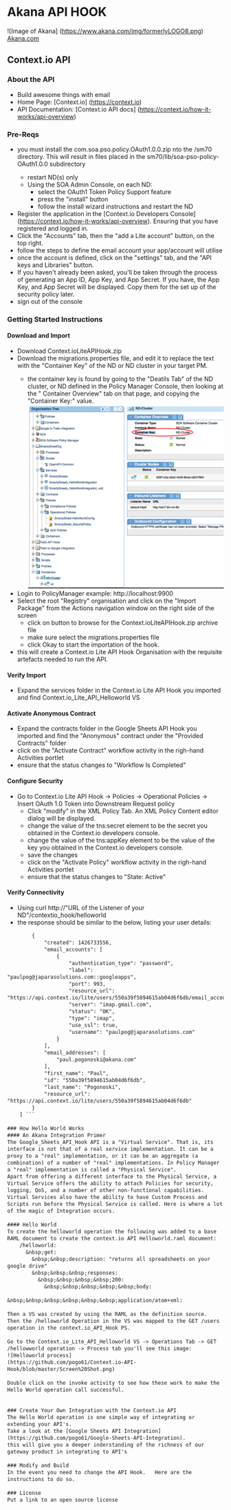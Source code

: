# Akana API HOOK
![Image of Akana] 
(https://www.akana.com/img/formerlyLOGO8.png) 
[Akana.com](http://akana.com)

## Context.io API 
### About the API
- Build awesome things with email
- Home Page: [Context.io] (https://context.io)
- API Documentation: [Context.io API docs] (https://context.io/how-it-works/api-overview)

### Pre-Reqs
- you must install the com.soa.pso.policy.OAuth1.0.0.zip nto the <Policy Manager Home>/sm70 directory. This will result in files placed in the sm70/lib/soa-pso-policy-OAuth1.0.0 subdirectory
    + restart ND(s) only
    +  Using the SOA Admin Console, on each ND:
        * select the OAuth1 Token Policy Support feature  
        * press the "install" button
        * follow the install wizard instructions and restart the ND
- Register the application in the [Context.io Developers Console] (https://context.io/how-it-works/api-overview). Ensuring that you have registered and logged in.
- Click the "Accounts" tab, then the "add a Lite account" button, on the top right.
- follow the steps to define the email account your app/account will utilise
- once the account is defined, click on the "settings" tab, and the "API keys and Libraries" button.
- If you haven't already been asked, you'll be taken through the process of generating an App ID, App Key, and App Secret. If you have, the App Key, and App Secret will be displayed. Copy them for the set up of the security policy later.
- sign out of the console 

### Getting Started Instructions
#### Download and Import
- Download Context.ioLiteAPIHook.zip
- Download the migrations.properties file, and edit it to replace the <replace this with your key> text with the "Container Key" of the ND or ND cluster in your target PM.
    - the container key is found by going to the "Deatils Tab" of the ND cluster, or ND defined in the Policy Manager Console, then looking at the " Container Overview" tab on that page, and copying the "Container Key:" value. ![container key screenshot](https://github.com/pogo61/Google-Sheets-API-Integration/blob/master/Screen%20Shot%202015-03-18%20at%2011.24.45%20am.png "ND Container Key")
- Login to PolicyManager  example: http://localhost:9900
- Select the root "Registry" organisation and click on the "Import Package" from the Actions navigation window on the right side of the screen
  - click on button to browse for the Context.ioLiteAPIHook.zip archive file 
  - make sure select the migrations.properties file 
  - click Okay to start the importation of the hook.
- this will create a Context.io Lite API Hook Organisation with the requisite artefacts needed to run the API.

#### Verify Import
- Expand the services folder in the Context.io Lite API Hook you imported and find Context.io_Lite_API_Helloworld VS

#### Activate Anonymous Contract
- Expand the contracts folder in the Google Sheets API Hook you imported and find the "Anonymous" contract under the "Provided Contracts" folder
- click on the "Activate Contract" workflow activity in the righ-hand Activities portlet
- ensure that the status changes to "Workflow Is Completed"

#### Configure Security
- Go to Context.io Lite API Hook -> Policies -> Operational Policies ->    Insert OAuth 1.0 Token into Downstream Request policy
    - Click "modify" in the XML Policy Tab. An XML Policy Content editor dialog will be displayed.
    - change the value of the tns:secret element to be the secret you obtained in the Context.io developers console.
    - change the value of the tns:appKey element to be the value of the key you obtained in the Context.io developers console.
    - save the changes
    - click on the "Activate Policy" workflow activity in the righ-hand Activities portlet
    - ensure that the status changes to "State: Active"

#### Verify Connectivity
- Using curl http://"URL of the Listener of your ND"/contextio_hook/helloworld
-  the response should be similar to the below, listing your user details:  
```    [
        {
            "created": 1426733556,
            "email_accounts": [
                {
                    "authentication_type": "password",
                    "label": "paulpog@japarasolutions.com::googleapps",
                    "port": 993,
                    "resource_url": "https://api.context.io/lite/users/550a39f5894615ab04d6f6db/email_accounts/paulpog%40japarasolutions.com%3A%3Agoogleapps",
                    "server": "imap.gmail.com",
                    "status": "OK",
                    "type": "imap",
                    "use_ssl": true,
                    "username": "paulpog@japarasolutions.com"
                }
            ],
            "email_addresses": [
                "paul.pogonoski@akana.com"
            ],
            "first_name": "Paul",
            "id": "550a39f5894615ab04d6f6db",
            "last_name": "Pogonoski",
            "resource_url": "https://api.context.io/lite/users/550a39f5894615ab04d6f6db"
        }
    ] ```

### How Hello World Works
#### An Akana Integration Primer
The Google_Sheets_API_Hook API is a "Virtual Service". That is, its interface is not that of a real service implementation. It can be a proxy to a "real" implementation, or it can be an aggregate (a combination) of a number of "real" implementations. In Policy Manager a "real" implementation is called a "Physical Service".
Apart from offering a different interface to the Physical Service, a Virtual Service offers the ability to attach Policies for security, logging, QoS, and a number of other non-functional capabilities.
Virtual Services also have the ability to have Custom Process and Scripts run before the Physical Service is called. Here is where a lot of the magic of Integration occurs.

#### Hello World
To create the helloworld operation the following was added to a base RAML document to create the context.io API Helloworld.raml document:  
    /helloworld:  
      &nbsp;get:  
        &nbsp;&nbsp;description: "returns all spreadsheets on your google drive"  
        &nbsp;&nbsp;&nbsp;responses:  
          &nbsp;&nbsp;&nbsp;&nbsp;200:  
            &nbsp;&nbsp;&nbsp;&nbsp;&nbsp;body:  
              &nbsp;&nbsp;&nbsp;&nbsp;&nbsp;&nbsp;application/atom+xml:  

Then a VS was created by using the RAML as the definition source.
Then the /helloworld Operation in the VS was mapped to the GET /users operation in the context.io_API_Hook PS.

Go to the Context.io_Lite_API_Helloworld VS -> Operations Tab -> GET /hellowworld operation -> Process tab you'll see this image:
![Helloworld process] 
(https://github.com/pogo61/Context.io-API-Hook/blob/master/Screen%20Shot.png)

Double click on the invoke activity to see how these work to make the Hello World operation call successful.


### Create Your Own Integration with the Context.io API
The Hello World operation is one simple way of integrating or extending your API's.
Take a look at the [Google Sheets API Integration](https://github.com/pogo61/Google-Sheets-API-Integration).
this will give you a deeper inderstanding of the richness of our gateway product in integrating to API's    

### Modify and Build
In the event you need to change the API Hook.   Here are the instructions to do so. 

### License
Put a link to an open source license

